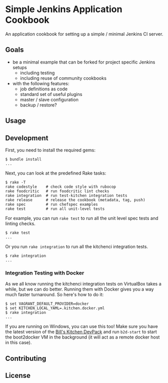 
# Simple Jenkins Application Cookbook

An application cookbook for setting up a simple / minimal Jenkins CI server.

## Goals

 * be a minimal example that can be forked for project specific Jenkins setups
    * including testing
    * including reuse of community cookbooks
 * with the following features:
    * job definitions as code
    * standard set of useful plugins
    * master / slave configuration
    * backup / restore?

## Usage

## Development

First, you need to install the required gems:
```
$ bundle install
...
```

Next, you can look at the predefined Rake tasks:
```
$ rake -T
rake codestyle    # check code style with rubocop
rake foodcritic   # run foodcritic lint checks
rake integration  # run test-kitchen integration tests
rake release      # release the cookbook (metadata, tag, push)
rake spec         # run chefspec examples
rake test         # run all unit-level tests
```

For example, you can run `rake test` to run all the unit level spec tests and linting checks.
```
$ rake test
...
```

Or you run `rake integration` to run all the kitchenci integration tests.
```
$ rake integration
...
```

### Integration Testing with Docker

As we all know running the kitchenci integration tests on VirtualBox takes a while, but we can do better. Running them with Docker gives you a way much faster turnaround. So here's how to do it:
```
$ set VAGRANT_DEFAULT_PROVIDER=docker
$ set KITCHEN_LOCAL_YAML=.kitchen.docker.yml
$ rake integration
...
```

If you are running on Windows, you can use this too! Make sure you have the latest version of the [Bill's Kitchen DevPack](https://github.com/tknerr/bills-kitchen) and run `b2d-start` to start the boot2docker VM in the background (it will act as a remote docker host in this case).

## Contributing

## License
